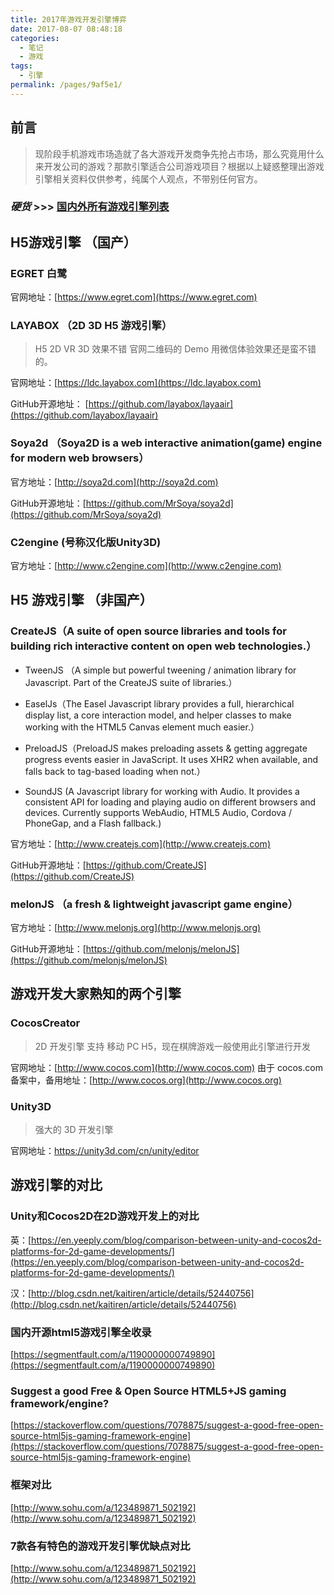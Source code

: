 ```yaml
---
title: 2017年游戏开发引擎博弈
date: 2017-08-07 08:48:18
categories: 
  - 笔记
  - 游戏
tags: 
  - 引擎
permalink: /pages/9af5e1/
---
```


## 前言

> 现阶段手机游戏市场造就了各大游戏开发商争先抢占市场，那么究竟用什么来开发公司的游戏？那款引擎适合公司游戏项目？根据以上疑惑整理出游戏引擎相关资料仅供参考，纯属个人观点，不带别任何官方。

### ***硬货*** >>> [国内外所有游戏引擎列表](https://gist.github.com/bebraw/768272)

## H5游戏引擎 （国产）

### EGRET 白鹭

官网地址：[https://www.egret.com](https://www.egret.com)

### LAYABOX （2D 3D H5 游戏引擎）

> H5 2D VR 3D 效果不错 官网二维码的 Demo 用微信体验效果还是蛮不错的。

官网地址：[https://ldc.layabox.com](https://ldc.layabox.com)

GitHub开源地址： [https://github.com/layabox/layaair](https://github.com/layabox/layaair)

### Soya2d （Soya2D is a web interactive animation(game) engine for modern web browsers）

官方地址：[http://soya2d.com](http://soya2d.com)

GitHub开源地址：[https://github.com/MrSoya/soya2d](https://github.com/MrSoya/soya2d)

### C2engine (号称汉化版Unity3D)

官方地址：[http://www.c2engine.com](http://www.c2engine.com)

## H5 游戏引擎 （非国产）

### CreateJS（A suite of open source libraries and tools for building rich interactive content on open web technologies.）

- TweenJS （A simple but powerful tweening / animation library for Javascript. Part of the CreateJS suite of libraries.）

- EaselJs（The Easel Javascript library provides a full, hierarchical display list, a core interaction model, and helper classes to make working with the HTML5 Canvas element much easier.）

- PreloadJS（PreloadJS makes preloading assets & getting aggregate progress events easier in JavaScript. It uses XHR2 when available, and falls back to tag-based loading when not.）

- SoundJS (A Javascript library for working with Audio. It provides a consistent API for loading and playing audio on different browsers and devices. Currently supports WebAudio, HTML5 Audio, Cordova / PhoneGap, and a Flash fallback.)

官方地址：[http://www.createjs.com](http://www.createjs.com)

GitHub开源地址：[https://github.com/CreateJS](https://github.com/CreateJS)

### melonJS （a fresh & lightweight javascript game engine）

官方地址：[http://www.melonjs.org](http://www.melonjs.org)

GitHub开源地址：[https://github.com/melonjs/melonJS](https://github.com/melonjs/melonJS)

## 游戏开发大家熟知的两个引擎

### CocosCreator

> 2D 开发引擎 支持 移动 PC H5，现在棋牌游戏一般使用此引擎进行开发

官网地址：[http://www.cocos.com](http://www.cocos.com)
由于 cocos.com 备案中，备用地址：[http://www.cocos.org](http://www.cocos.org)

### Unity3D

> 强大的 3D 开发引擎

官网地址：https://unity3d.com/cn/unity/editor

## 游戏引擎的对比

### Unity和Cocos2D在2D游戏开发上的对比

英：[https://en.yeeply.com/blog/comparison-between-unity-and-cocos2d-platforms-for-2d-game-developments/](https://en.yeeply.com/blog/comparison-between-unity-and-cocos2d-platforms-for-2d-game-developments/)

汉：[http://blog.csdn.net/kaitiren/article/details/52440756](http://blog.csdn.net/kaitiren/article/details/52440756)

### 国内开源html5游戏引擎全收录

[https://segmentfault.com/a/1190000000749890](https://segmentfault.com/a/1190000000749890)

### Suggest a good Free & Open Source HTML5+JS gaming framework/engine?

[https://stackoverflow.com/questions/7078875/suggest-a-good-free-open-source-html5js-gaming-framework-engine](https://stackoverflow.com/questions/7078875/suggest-a-good-free-open-source-html5js-gaming-framework-engine)

### 框架对比

[http://www.sohu.com/a/123489871_502192](http://www.sohu.com/a/123489871_502192)

### 7款各有特色的游戏开发引擎优缺点对比

[http://www.sohu.com/a/123489871_502192](http://www.sohu.com/a/123489871_502192)
